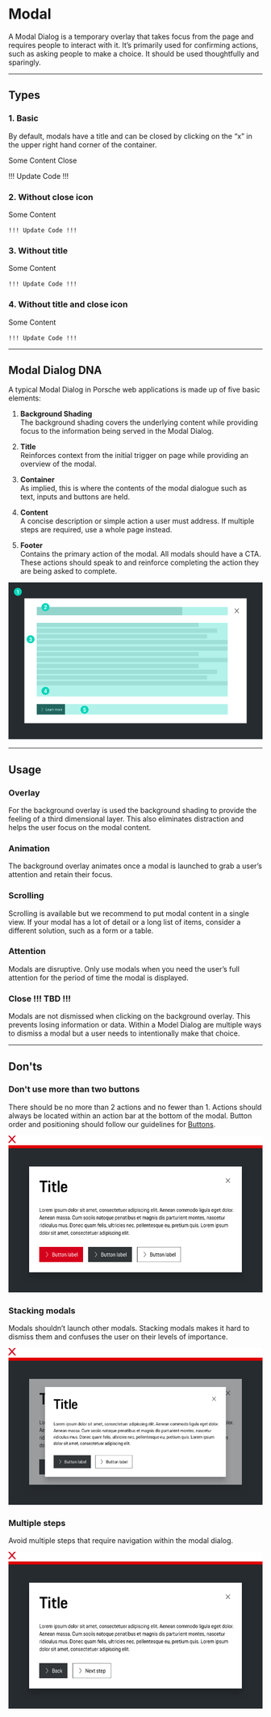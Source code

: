 # Modal

A Modal Dialog is a temporary overlay that takes focus from the page and requires people to interact with it. It’s primarily used for confirming actions, such as asking people to make a choice. It should be used thoughtfully and sparingly.

---

## Types

### 1. Basic
By default, modals have a title and can be closed by clicking on the “x” in the upper right hand corner of the container.

  <p-modal heading="Some Heading" :open="isOpen(0)" v-on:close="closeModal(0)">
    <p-text>Some Content</p-text>
    <p-button @click="closeModal(0)">Close</p-button>
  </p-modal>

  !!! Update Code !!!


### 2. Without close icon

  <p-modal heading="Some Heading" disable-close-button :open="isOpen(5)" v-on:close="closeModal(5)">
    <p-text>Some Content</p-text>
  </p-modal>

    !!! Update Code !!!

### 3. Without title

  <p-modal :open="isOpen(4)" v-on:close="closeModal(4)">
    <p-text>Some Content</p-text>
  </p-modal>

    !!! Update Code !!!

### 4. Without title and close icon

  <p-modal disable-close-button :open="isOpen(6)" v-on:close="closeModal(6)">
    <p-text>Some Content</p-text>
  </p-modal>

    !!! Update Code !!!

---

## Modal Dialog DNA

A typical Modal Dialog in Porsche web applications is made up of five basic elements:

1. **Background Shading**  
  The background shading covers the underlying content while providing focus to the information being served in the Modal Dialog. 

2. **Title**  
  Reinforces context from the initial trigger on page while providing an overview of the modal.

3. **Container**  
  As implied, this is where the contents of the modal dialogue such as text, inputs and buttons are held.

4. **Content**  
  A concise description or simple action a user must address. If multiple steps are required, use a whole page instead.

5. **Footer**  
  Contains the primary action of the modal. All modals should have a CTA. These actions should speak to and reinforce completing the action they are being asked to complete.


![Modal Dialog anatomy](./assets/overlay-modal-dialog-anatomy.png)


---

## Usage

### Overlay
For the background overlay is used the background shading to provide the feeling of a third dimensional layer. 
This also eliminates distraction and helps the user focus on the modal content.

### Animation
The background overlay animates once a modal is launched to grab a user’s attention and retain their focus.

### Scrolling
Scrolling is available but we recommend to put modal content in a single view. If your modal has a lot of detail or a 
long list of items, consider a different solution, such as a form or a table.

### Attention
Modals are disruptive. Only use modals when you need the user’s full attention for the period of time the modal is displayed.

### Close !!! TBD !!!
Modals are not dismissed when clicking on the background overlay. This prevents losing information or data. 
Within a Model Dialog are multiple ways to dismiss a modal but a user needs to intentionally make that choice.

---

## Don'ts

### Don't use more than two buttons
There should be no more than 2 actions and no fewer than 1. Actions should always be located within an action bar at the bottom of the modal. 
Button order and positioning should follow our guidelines for [Buttons](#/patterns/buttons).

![Usage Buttons](./assets/modal-dialog-more-than-two-buttons.png)

### Stacking modals
Modals shouldn’t launch other modals. Stacking modals makes it hard to dismiss them and confuses the user on their levels of importance.

![Stacking modals](./assets/modal-stacking-modals.png)

### Multiple steps
Avoid multiple steps that require navigation within the modal dialog.

![Multiple steps](./assets/modal-multiple-steps.png)

<script lang="ts">
  import Vue from 'vue';
  import Component from 'vue-class-component';
  
  @Component
  export default class PlaygroundModal extends Vue {
    private modalState: {[key: number]: boolean} = {};
    
    private mounted() {
      this.modalState = { ...Array.from(Array(document.querySelectorAll('.playground').length)) };
    }
    
    public isOpen(index: number): boolean {
      return this.modalState[index];
    }
    
    public openModal(index: number): void {
      this.modalState[index] = true;
    }
    
    public closeModal(index: number): void {
      this.modalState[index] = false;
    }
  }
</script>
